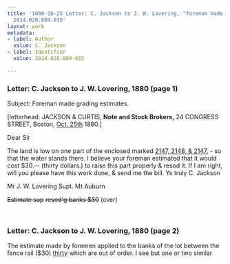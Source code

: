 ```yaml
---
title: '1880-10-25 Letter: C. Jackson to J. W. Lovering, "foreman made grading estimates",
  2014.020.004-015'
layout: work
metadata:
- label: Author
  value: C. Jackson
- label: Identifier
  value: 2014.020.004-015

---
```

<div class="pages">
<div id="page-1350309">
<h3><a name="page-1350309">Letter: C. Jackson to J. W. Lovering, 1880 (page 1)</a></h3>
<div class="page-content">
<p>Subject: Foreman made grading estimates.</p>
<p>[letterhead: JACKSON &amp; CURTIS,<span class='line-break'> </span><b>Note and Stock Brokers,</b><span class='line-break'> </span>24 CONGRESS STREET,<span class='line-break'> </span>Boston, <u>Oct. 25th</u> 1880.]</p>
<p>Dear Sir</p>
<p>The land is low on one<span class='line-break'> </span>part of the enclosed marked<span class='line-break'> </span><u>2147, 2148, &amp; 2147.</u> - so that<span class='line-break'> </span>the water stands there. I believe<span class='line-break'> </span>your foreman estimated that<span class='line-break'> </span>it would cost $30.-- (thirty dollars.)<span class='line-break'> </span>to raise this part properly &amp; resod<span class='line-break'> </span>it.<span class='line-break'> </span>If I am right, will<span class='line-break'> </span>you please have this work done,<span class='line-break'> </span>&amp; send me the bill.<span class='line-break'> </span>Ys truly<span class='line-break'> </span>C. Jackson</p>
<p>Mr J. W. Lovering<span class='line-break'> </span>Supt. Mt Auburn</p>
<p><del>Estimate sup</del><span class='line-break'> </span><del>resod'g banks $30</del><span class='line-break'> </span>(over)</p>
</div>
</div>
<br />
<div id="page-1350310">
<h3><a name="page-1350310">Letter: C. Jackson to J. W. Lovering, 1880 (page 2)</a></h3>
<div class="page-content">
<p>The estimate made by foremen<span class='line-break'> </span>applied to the banks of the lot between<span class='line-break'> </span>the fence rail ($30) <u>thirty</u> which are out of order.<span class='line-break'> </span>I see but one or two similar</p>
</div>
</div>
<br />
</div>
